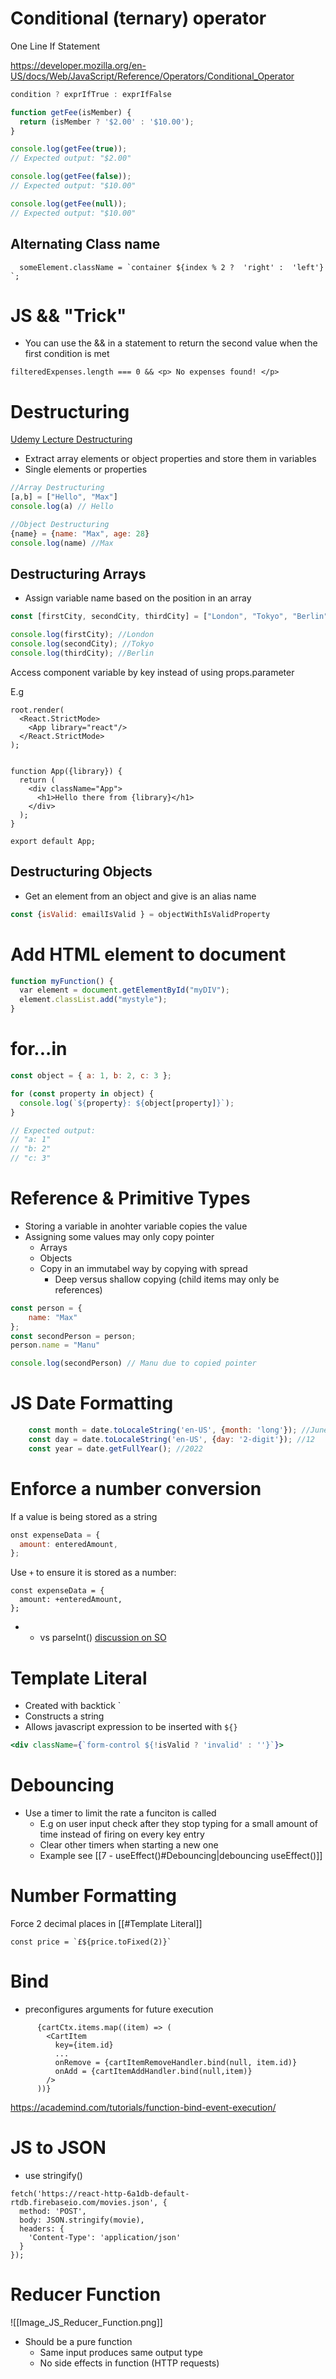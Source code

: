 # Conditional (ternary) operator
One Line If Statement

https://developer.mozilla.org/en-US/docs/Web/JavaScript/Reference/Operators/Conditional_Operator

```js
condition ? exprIfTrue : exprIfFalse
```

```js
function getFee(isMember) {
  return (isMember ? '$2.00' : '$10.00');
}

console.log(getFee(true));
// Expected output: "$2.00"

console.log(getFee(false));
// Expected output: "$10.00"

console.log(getFee(null));
// Expected output: "$10.00"
```

## Alternating Class name

```JS
  someElement.className = `container ${index % 2 ?  'right' :  'left'} `;
```

# JS && "Trick"

- You can use the && in a statement to return the second value when the first condition is met

```JS
filteredExpenses.length === 0 && <p> No expenses found! </p>
```

# Destructuring

[Udemy Lecture Destructuring](https://www.udemy.com/course/react-the-complete-guide-incl-redux/learn/lecture/8211798#overview)

- Extract array elements or object properties and store them in variables
- Single elements or properties

```js
//Array Destructuring
[a,b] = ["Hello", "Max"]
console.log(a) // Hello

//Object Destructuring
{name} = {name: "Max", age: 28}
console.log(name) //Max
```

## Destructuring Arrays

- Assign variable name based on the position in an array

```js
const [firstCity, secondCity, thirdCity] = ["London", "Tokyo", "Berlin"];

console.log(firstCity); //London
console.log(secondCity); //Tokyo
console.log(thirdCity); //Berlin
```

Access component variable by key instead of using props.parameter

E.g

```JSX
root.render(
  <React.StrictMode>
    <App library="react"/>
  </React.StrictMode>
);


function App({library}) {
  return (
    <div className="App">
      <h1>Hello there from {library}</h1>
    </div>
  );
}

export default App;

```

## Destructuring Objects

-  Get an element from an object and give is an alias name

```js
const {isValid: emailIsValid } = objectWithIsValidProperty
```

# Add HTML element to document
```js
function myFunction() {  
  var element = document.getElementById("myDIV");  
  element.classList.add("mystyle");  
}
```


# for...in

```js
const object = { a: 1, b: 2, c: 3 };

for (const property in object) {
  console.log(`${property}: ${object[property]}`);
}

// Expected output:
// "a: 1"
// "b: 2"
// "c: 3"

```


# Reference & Primitive Types

- Storing a variable in anohter variable copies the value
- Assigning some values may only copy pointer
	- Arrays
	- Objects
	- Copy in an immutabel way by copying with spread
		- Deep versus shallow copying (child items may only be references)

```js
const person = {
	name: "Max"
};
const secondPerson = person;
person.name = "Manu"

console.log(secondPerson) // Manu due to copied pointer
```

# JS Date Formatting

```js
    const month = date.toLocaleString('en-US', {month: 'long'}); //June
    const day = date.toLocaleString('en-US', {day: '2-digit'}); //12
    const year = date.getFullYear(); //2022
```


# Enforce a number conversion

If a value is being stored as a string

```js
onst expenseData = {
  amount: enteredAmount,
};
```

Use `+` to ensure it is stored as a number:

```JS
const expenseData = {
  amount: +enteredAmount,
};
```

- + vs parseInt() [discussion on SO](https://stackoverflow.com/questions/17106681/parseint-vs-unary-plus-when-to-use-which/17106701#17106701)

# Template Literal

- Created with backtick \`
- Constructs a string
- Allows javascript expression to be inserted with `${}`

```jsx
<div className={`form-control ${!isValid ? 'invalid' : ''}`}>
```

# Debouncing

- Use a timer to limit the rate a funciton is called
	- E.g on user input check after they stop typing for a small amount of time instead of firing on every key entry
	- Clear other timers when starting a new one
	- Example see [[7 - useEffect()#Debouncing|debouncing useEffect()]]

# Number Formatting

Force 2 decimal places in [[#Template Literal]]
```JS
const price = `£${price.toFixed(2)}`
```

# Bind

- preconfigures arguments for future execution

```JS
      {cartCtx.items.map((item) => (
        <CartItem
          key={item.id}
          ...
          onRemove = {cartItemRemoveHandler.bind(null, item.id)}
          onAdd = {cartItemAddHandler.bind(null,item)}
        />
	  ))}
```

https://academind.com/tutorials/function-bind-event-execution/

# JS to JSON

- use stringify()

```JS
fetch('https://react-http-6a1db-default-rtdb.firebaseio.com/movies.json', {
  method: 'POST',
  body: JSON.stringify(movie),
  headers: {
	'Content-Type': 'application/json'
  }
});
```

# Reducer Function

![[Image_JS_Reducer_Function.png]]

- Should be a pure function
	- Same input produces same output type
	- No side effects in function (HTTP requests)